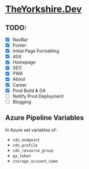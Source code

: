 # [TheYorkshire.Dev](https://theyorkshire.dev)

## TODO:
- [x] NavBar
- [x] Footer
- [x] Initial Page Formatting
- [x] 404
- [X] Homepage
- [X] SEO
- [X] PWA
- [X] About
- [X] Career
- [X] Prod Build & GA
- [ ] Netlify Prod Deployment
- [ ] Blogging

## Azure Pipeline Variables

In Azure set variables of:
* `cdn_endpoint`
* `cdn_profile`
* `cdn_resource_group`
* `ga_token`
* `storage_account_name`
